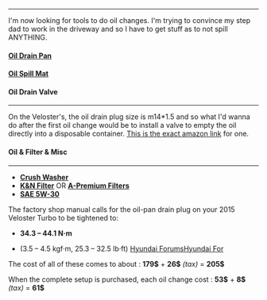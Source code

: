 
---


I'm now looking for tools to do oil changes. I'm trying to convince my step dad to work in the driveway and so I have to get stuff as to not spill ANYTHING. 

#### [Oil Drain Pan](https://www.amazon.ca/Capri-Tools-CP21024-Portable-gallon/dp/B00JJ63RNS/ref=sr_1_6?crid=34KSVKEH5KDCF&dib=eyJ2IjoiMSJ9.wkOQTehiwoN5NPkCmd45Y0SW_Aio3umbpxGVQl-jy_6bkOHfQY76umWe54MmYy3puYRAHcX_ZbXJHRUywMFHImngy1-QYeZZGrK8DGGGfw-ZlmOkxc_E1O0XTbk1vco2nWBWD52oBhb6b6msIcJxff6t4s2YUoi7piL88Bhnfyxy420PWfqoL0D_Z5AKqE3c0_h_xpbVhobvUqKudoiC5izV2jnu6Ky9d8GQ6lUYQcbyH46mkBiXNXaZty2Ar0sgrzVTuYmpTCj4CtphOudzJ0pRMvS7Eg5RMhCmrf2cuIM.NI6n_iKTu1aYBBX3WrJQWBP0mFi8ztjqwE2iTbXXP1o&dib_tag=se&keywords=Oil+drain+pan&qid=1745766766&s=automotive&sprefix=oil+drain+pan%2Cautomotive%2C93&sr=1-6)

#### [Oil Spill Mat](https://www.amazon.ca/Armor-All-AAOSM3060C-Premium-Absorbent/dp/B07FK4YMVK/?_encoding=UTF8&pd_rd_w=gQeHP&content-id=amzn1.sym.058704f3-b5a4-43fe-a9c9-166bf808d15b%3Aamzn1.symc.a68f4ca3-28dc-4388-a2cf-24672c480d8f&pf_rd_p=058704f3-b5a4-43fe-a9c9-166bf808d15b&pf_rd_r=QCWZVMFRHSSJM2DZ2D8X&pd_rd_wg=fAS4T&pd_rd_r=653930e5-06b1-486f-aa21-9995f83aca06&ref_=pd_hp_d_atf_ci_mcx_mr_ca_hp_atf_d)

#### Oil Drain Valve
---

On the Veloster's, the oil drain plug size is m14\*1.5 and so what I'd wanna do after the first oil change would be to install a valve to empty the oil directly into a disposable container. [This is the exact amazon link](https://www.amazon.ca/Aramox-Stainless-Structure-Attachment-Shanryag4g1y7qcs3-13/dp/B0BWJSKNSY/ref=sr_1_5?crid=1E41NUYPDV6CO&dib=eyJ2IjoiMSJ9.cuc4RjN8V3MfS5rT7ncrFsrnCeRdnVJIx2C9FreDDeEKbb5eKpdtaY8pLyfDLtdj8rX0QG3-pyBUmcb3nzoqh-C5a2vN7Xb7h9hafSZDJAFdqP5jU-6FONIziWIIOlrMASlQEMmezKCUuaV8-M9PdLltXnq-QKKjdN2_m9DtP1tuBK7C4aAQcFkk7TXc2WAX9rpkFxtjjDficwVNYkjwreux1rO8Ff2KodsMqJWZ6pI-o0zBZ_bOQkJVvYGvObP8dUWJncLiSeBEO6QAZrFQQ2W1KDATFg0XO8VM47tz_Dg.gyqmHeeaM9CTmpYaf7s1zGnVhKZdA4w3HjMiQdtSm_8&dib_tag=se&keywords=Quick%2BOil%2BDrain%2BValve%2BKits&qid=1745766856&s=automotive&sprefix=quick%2Boil%2Bdrain%2Bvalve%2Bkits%2Cautomotive%2C88&sr=1-5&th=1) for one. 


#### Oil & Filter & Misc
---

- [**Crush Washer**](https://www.amazon.ca/Rustark-320-Pcs-Sealing-Washers-Assortment/dp/B07QK5LT99/ref=sr_1_9?crid=2UR9UMHHTM6P2&dib=eyJ2IjoiMSJ9.OFnXi9sSxu7n8tbll-M0SaunTqj9L5B13QRfk5VYdwczyw1HuRwmXj7wi5ID4bCV9kf5sH0Geyp44FqCbXNuVwjjFNmyC0gSRdfxOqIHFilJbk9Kv14mcR6X6OX0nc_C70WJeFDym4gCaQ2akqq47cWG-Dnn0ZoyoNdsYy6lZHuOcDMjrnm80l87M1ebnEWIwZrh5qN1iioh2J2ODMUXryIkoHUnoB15WfSUpUuMByEC-Ew_afnbGQ-KPyv20CwG_9C2D4og44cUakUzHzs5K-V4TJSJkeJWePDPRxc0MuI.EE-g_0pULWKCf7joAnY8-EWTldHSfAlLhiq3QG6a8oA&dib_tag=se&keywords=crush%2Bwasher&qid=1745767125&sprefix=crush%2Bwasher%2Caps%2C98&sr=8-9&th=1)
- [**K&N Filter**](https://www.autozone.com/filters-and-pcv/oil-filter/p/k-n-high-performance-oil-filter-so-1004/1418958_0_0) OR [**A-Premium Filters**](https://www.amazon.ca/Premium-Protection-Compatible-Chevrolet-Mitsubishi/dp/B0CTPXSKTM/ref=sr_1_8?af=eyJ2ZWhpY2xlTmFtZSI6IjIwMTUgSHl1bmRhaSBWZWxvc3RlciIsInZlaGljbGUiOiIyMDE1LTMtMjE1MjQtNjctLTUtNi01LTE4MTY5LTM0MjItMS0xLS0tIn0%3D&content-id=amzn1.sym.70c3a562-ab88-4e0f-be03-2abb14affc79%3Aamzn1.sym.70c3a562-ab88-4e0f-be03-2abb14affc79&crid=3OSP74KGW389D&dib=eyJ2IjoiMSJ9.RrwM7jD4pq7gMpExyQV4OR9LD4N9C65R3g1cgyxL0iTttIFYZSqBfKSrUZ6uV47-RhBQdT1dAUgFnzzBbjdUOeCQKnXGw-X8TNdSLbwtiku-VOkMLlJBjcsr7RYsHTLnhWo4lo2PMEHxQxxFVJOga3LTAjhYI1PhA-Y4SV2W8G0RUVg5S3VTwYONdETsbK83nAu6w3gbTnXVg1r6eyfPKeEYyqOzkd5zZznCHV012Xu15Aep1pHJWZjBeDVQLCdKbrHRPcP3X-iM-dG4hgOLmHXaubEiYlfeteGY9-19Oj8.9wRut4PE038FAFQXESJtxeXqGSwVanX3T4IdsH-aIfw&dib_tag=se&keywords=oil+filter&pd_rd_r=27a5c64c-a941-461c-976a-8107d58b5ad3&pd_rd_w=xBSX5&pd_rd_wg=tcysv&qid=1745769535&s=automotive&sprefix=oil+filter%2Cautomotive%2C91&sr=1-8&vehicle=2015-3-21524-67--5-6-5-18169-3422-1-1---&vehicleName=2015+Hyundai+Veloster)
- [**SAE 5W-30**](https://www.canadiantire.ca/en/pdp/pennzoil-platinum-high-mileage-5w30-synthetic-engine-motor-oil-5-l-0289353p.html?rq=SAE+5W-30)



The factory shop manual calls for the oil-pan drain plug on your 2015 Veloster Turbo to be tightened to:

- **34.3 – 44.1 N·m**
    
- (3.5 – 4.5 kgf·m, 25.3 – 32.5 lb·ft) [Hyundai Forums](https://www.hyundai-forums.com/threads/oil-drain-plug-torque-spec.117707/?utm_source=chatgpt.com)[Hyundai For](https://www.hyundai-forums.com/threads/oil-change-plug-tightening.630329/?utm_source=chatgpt.com)

The cost of all of these comes to about : **179\$** + **26\$**  *(tax)* = **205\$**

When the complete setup is purchased, each oil change cost : **53\$** + **8\$** *(tax)* = **61\$**